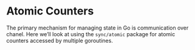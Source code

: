 # Atomic Counters

The primary mechanism for managing state in Go is communication over chanel. Here we’ll look at using the `sync/atomic` package for atomic counters accessed by multiple goroutines.